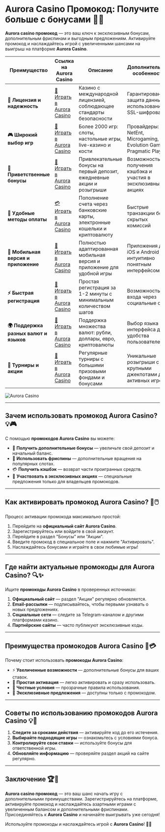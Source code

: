 # Aurora Casino Промокод: Получите больше с бонусами 🎁✨

**Aurora casino промокод** — это ваш ключ к эксклюзивным бонусам, дополнительным фриспинам и выгодным предложениям. Активируйте промокод и наслаждайтесь игрой с увеличенными шансами на выигрыш на платформе **Aurora Casino**.

| **Преимущество**                      | **Ссылка на Aurora Casino**                | **Описание**                                       | **Дополнительные особенности**                     |
|----------------------------------------|--------------------------------------------|--------------------------------------------------|--------------------------------------------------|
| **🎰 Лицензия и надежность**           | [💎 Играть в Aurora Casino](https://10trafic-stat2.com/click/668546556bcc6313411604bd/6766/13032/subaccount) | Казино с международной лицензией, соблюдающее стандарты безопасности | Гарантированная защита данных с использованием SSL-шифрования |
| **🎮 Широкий выбор игр**               | [🎉 Играть в Aurora Casino](https://10trafic-stat2.com/click/668546556bcc6313411604bd/6766/13032/subaccount) | Более 2000 игр: слоты, настольные игры, live-казино и кости | Провайдеры: NetEnt, Microgaming, Evolution Gaming, Pragmatic Play |
| **🎁 Приветственные бонусы**          | [🎯 Играть в Aurora Casino](https://10trafic-stat2.com/click/668546556bcc6313411604bd/6766/13032/subaccount) | Привлекательные бонусы на первый депозит, ежедневные акции и розыгрыши | Возможность получения кэшбэка и участия в эксклюзивных акциях |
| **💸 Удобные методы оплаты**           | [💳 Играть в Aurora Casino](https://10trafic-stat2.com/click/668546556bcc6313411604bd/6766/13032/subaccount) | Пополнение счета через банковские карты, электронные кошельки и криптовалюту | Быстрые транзакции без скрытых комиссий |
| **📱 Мобильная версия и приложение**   | [🚀 Играть в Aurora Casino](https://10trafic-stat2.com/click/668546556bcc6313411604bd/6766/13032/subaccount) | Полностью адаптированная мобильная версия и приложение для удобной игры | Приложения для iOS и Android с интуитивно понятным интерфейсом |
| **⚡ Быстрая регистрация**             | [🔑 Играть в Aurora Casino](https://10trafic-stat2.com/click/668546556bcc6313411604bd/6766/13032/subaccount) | Простая регистрация за 1-2 минуты с минимальным количеством шагов | Возможность входа через социальные сети |
| **🌍 Поддержка разных валют и языков** | [💸 Играть в Aurora Casino](https://10trafic-stat2.com/click/668546556bcc6313411604bd/6766/13032/subaccount) | Поддержка множества валют: рубли, доллары, евро, криптовалюты | Выбор языка интерфейса для удобства пользователей |
| **🏅 Турниры и акции**                 | [🎲 Играть в Aurora Casino](https://10trafic-stat2.com/click/668546556bcc6313411604bd/6766/13032/subaccount) | Регулярные турниры с большими призовыми фондами и бонусами | Уникальные розыгрыши с крупными джекпотами для активных игроков |

![Aurora Casino](https://sun9-55.userapi.com/impf/pvHcDS8RQKOlTEfnzAUtqgme41ybo6x1hJ1hrw/PuPxScH4DZc.jpg?size=1920x768&quality=95&crop=585,0,1300,519&sign=cf0b99c68af82279fa7dc90bfb1fd736&type=cover_group)

---

## Зачем использовать промокод Aurora Casino? 💡🎮

С помощью **промокодов Aurora Casino** вы можете:

- 🎁 **Получить дополнительные бонусы** — увеличьте свой депозит и начальный баланс.
- 🎲 **Использовать фриспины** — дополнительные вращения на популярных слотах.
- 💳 **Получить кэшбэк** — возврат части проигранных средств.
- 🌟 **Участвовать в эксклюзивных акциях** — специальные предложения только для владельцев промокодов.

---

## Как активировать промокод Aurora Casino? 🚀🖱️

Процесс активации промокода максимально простой:

1. Перейдите на **официальный сайт Aurora Casino**.
2. Зарегистрируйтесь или войдите в свой аккаунт.
3. Перейдите в раздел "Бонусы" или "Акции".
4. Введите промокод в специальное поле и нажмите "Активировать".
5. Наслаждайтесь бонусами и играйте в свои любимые игры!

---

## Где найти актуальные промокоды для Aurora Casino? 🔍✨

Ищите **промокоды Aurora Casino** в проверенных источниках:

1. **Официальный сайт** — раздел "Акции" регулярно обновляется.
2. **Email-рассылки** — подписывайтесь, чтобы первыми узнавать о новых предложениях.
3. **Социальные сети** — следите за Telegram-каналом и другими платформами казино.
4. **Партнёрские сайты** — часто публикуют эксклюзивные коды.

---

## Преимущества промокодов Aurora Casino 🌟💳

Почему стоит использовать **промокоды Aurora Casino**:

- ⚡ **Увеличенные возможности** — дополнительные бонусы для ваших ставок.
- 🎲 **Простая активация** — легко активировать и сразу использовать.
- 🔐 **Честные условия** — прозрачные правила использования.
- 🎀 **Эксклюзивные предложения** — доступны только с промокодом.

---

## Советы по использованию промокодов Aurora Casino 💡🎯

1. **Следите за сроками действия** — активируйте код до его истечения.
2. **Выбирайте подходящие игры** — ознакомьтесь с условиями бонуса.
3. **Контролируйте свои ставки** — используйте бонусы для ответственной игры.
4. **Обновляйте информацию** — проверяйте раздел акций на сайте регулярно.

---

## Заключение 🏆🎉

**Aurora casino промокод** — это ваш шанс начать игру с дополнительными преимуществами. Зарегистрируйтесь на платформе, активируйте промокод и наслаждайтесь азартными играми с увеличенным балансом и дополнительными фриспинами. Присоединяйтесь к **Aurora Casino** и начинайте выигрывать уже сегодня!

Используйте промокоды и наслаждайтесь игрой с **Aurora Casino**! 🎁🌟

